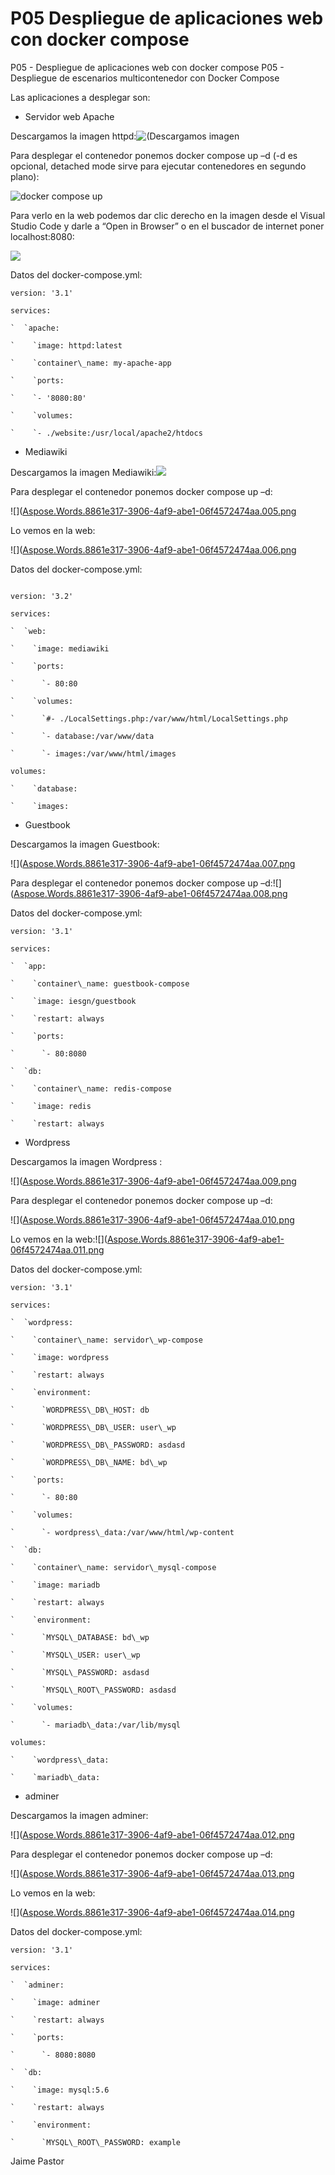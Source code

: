 # P05  Despliegue de aplicaciones web con docker compose
P05 - Despliegue de aplicaciones web con docker compose
P05 - Despliegue de escenarios multicontenedor con Docker Compose

Las aplicaciones a desplegar son: 

- Servidor web Apache

Descargamos la imagen httpd:![(Descargamos imagen](https://github.com/JaimePastor6/P05---Despliegue-de-aplicaciones-web-con-docker-compose/blob/b0be91ecf9e3ac53b31ce218535423868d7b2562/Servidor%20web%20Apache/Capturas/Pull%20imagen%20.png)

Para desplegar el contenedor ponemos docker compose up –d (-d es opcional, detached mode sirve para ejecutar contenedores en segundo plano):

![docker compose up](https://github.com/JaimePastor6/P05---Despliegue-de-aplicaciones-web-con-docker-compose/blob/b0be91ecf9e3ac53b31ce218535423868d7b2562/Servidor%20web%20Apache/Capturas/docker%20compose%20up%20-d%20.png)



Para verlo en la web podemos dar clic derecho en la imagen desde el Visual Studio Code y darle a “Open in Browser” o en el buscador de internet poner localhost:8080:

![](https://github.com/JaimePastor6/P05---Despliegue-de-aplicaciones-web-con-docker-compose/blob/b0be91ecf9e3ac53b31ce218535423868d7b2562/Servidor%20web%20Apache/Capturas/Open%20in%20browse%20.png)

Datos del docker-compose.yml:

```
version: '3.1'

services:

`  `apache:

`    `image: httpd:latest

`    `container\_name: my-apache-app

`    `ports:

`    `- '8080:80'

`    `volumes:

`    `- ./website:/usr/local/apache2/htdocs

```



- Mediawiki 

Descargamos la imagen Mediawiki:![](https://github.com/JaimePastor6/P05---Despliegue-de-aplicaciones-web-con-docker-compose/blob/b0be91ecf9e3ac53b31ce218535423868d7b2562/Mediawiki/Capturas/Docker%20pull%20.png)

Para desplegar el contenedor ponemos docker compose up –d:

![]([Aspose.Words.8861e317-3906-4af9-abe1-06f4572474aa.005.png](https://github.com/JaimePastor6/P05---Despliegue-de-aplicaciones-web-con-docker-compose/blob/b0be91ecf9e3ac53b31ce218535423868d7b2562/Mediawiki/Capturas/Docker%20compose%20up%20-d%20.png)

Lo vemos en la web:

![]([Aspose.Words.8861e317-3906-4af9-abe1-06f4572474aa.006.png](https://github.com/JaimePastor6/P05---Despliegue-de-aplicaciones-web-con-docker-compose/blob/b0be91ecf9e3ac53b31ce218535423868d7b2562/Mediawiki/Capturas/Open%20in%20browser%20.png)

Datos del docker-compose.yml:

```

version: '3.2'

services:

`  `web:

`    `image: mediawiki

`    `ports:

`      `- 80:80

`    `volumes:

`      `#- ./LocalSettings.php:/var/www/html/LocalSettings.php

`      `- database:/var/www/data

`      `- images:/var/www/html/images

volumes:

`    `database:

`    `images:

```


- Guestbook 

Descargamos la imagen Guestbook:

![]([Aspose.Words.8861e317-3906-4af9-abe1-06f4572474aa.007.png](https://github.com/JaimePastor6/P05---Despliegue-de-aplicaciones-web-con-docker-compose/blob/b0be91ecf9e3ac53b31ce218535423868d7b2562/Guestbook/Capturas/pull%20imagen.png)

Para desplegar el contenedor ponemos docker compose up –d:![]([Aspose.Words.8861e317-3906-4af9-abe1-06f4572474aa.008.png](https://github.com/JaimePastor6/P05---Despliegue-de-aplicaciones-web-con-docker-compose/blob/b0be91ecf9e3ac53b31ce218535423868d7b2562/Guestbook/Capturas/docker%20compose%20up%20-d.png)

Datos del docker-compose.yml:


```
version: '3.1'

services:

`  `app:

`    `container\_name: guestbook-compose

`    `image: iesgn/guestbook

`    `restart: always

`    `ports:

`      `- 80:8080

`  `db:

`    `container\_name: redis-compose

`    `image: redis

`    `restart: always
```





- Wordpress 

Descargamos la imagen Wordpress	:

![]([Aspose.Words.8861e317-3906-4af9-abe1-06f4572474aa.009.png](https://github.com/JaimePastor6/P05---Despliegue-de-aplicaciones-web-con-docker-compose/blob/b0be91ecf9e3ac53b31ce218535423868d7b2562/Wordpress/Capturas/imagen%20pull.png)

Para desplegar el contenedor ponemos docker compose up –d:

![]([Aspose.Words.8861e317-3906-4af9-abe1-06f4572474aa.010.png](https://github.com/JaimePastor6/P05---Despliegue-de-aplicaciones-web-con-docker-compose/blob/b0be91ecf9e3ac53b31ce218535423868d7b2562/Wordpress/Capturas/Docker%20compose%20up%20-d.png)

Lo vemos en la web:![]([Aspose.Words.8861e317-3906-4af9-abe1-06f4572474aa.011.png](https://github.com/JaimePastor6/P05---Despliegue-de-aplicaciones-web-con-docker-compose/blob/b0be91ecf9e3ac53b31ce218535423868d7b2562/Wordpress/Capturas/Open%20in%20browser.png)

Datos del docker-compose.yml:

```
version: '3.1'

services:

`  `wordpress:

`    `container\_name: servidor\_wp-compose

`    `image: wordpress

`    `restart: always

`    `environment:

`      `WORDPRESS\_DB\_HOST: db

`      `WORDPRESS\_DB\_USER: user\_wp

`      `WORDPRESS\_DB\_PASSWORD: asdasd

`      `WORDPRESS\_DB\_NAME: bd\_wp

`    `ports:

`      `- 80:80

`    `volumes:

`      `- wordpress\_data:/var/www/html/wp-content

`  `db:

`    `container\_name: servidor\_mysql-compose

`    `image: mariadb

`    `restart: always

`    `environment:

`      `MYSQL\_DATABASE: bd\_wp

`      `MYSQL\_USER: user\_wp

`      `MYSQL\_PASSWORD: asdasd

`      `MYSQL\_ROOT\_PASSWORD: asdasd

`    `volumes:

`      `- mariadb\_data:/var/lib/mysql

volumes:

`    `wordpress\_data:

`    `mariadb\_data:
```





- adminer 

Descargamos la imagen adminer:

![]([Aspose.Words.8861e317-3906-4af9-abe1-06f4572474aa.012.png](https://github.com/JaimePastor6/P05---Despliegue-de-aplicaciones-web-con-docker-compose/blob/b0be91ecf9e3ac53b31ce218535423868d7b2562/adminer/Capturas/pull%20imagen.png)


Para desplegar el contenedor ponemos docker compose up –d:

![]([Aspose.Words.8861e317-3906-4af9-abe1-06f4572474aa.013.png](https://github.com/JaimePastor6/P05---Despliegue-de-aplicaciones-web-con-docker-compose/blob/b0be91ecf9e3ac53b31ce218535423868d7b2562/adminer/Capturas/docker%20compose%20up%20-d%20.png)

Lo vemos en la web:

![]([Aspose.Words.8861e317-3906-4af9-abe1-06f4572474aa.014.png](https://github.com/JaimePastor6/P05---Despliegue-de-aplicaciones-web-con-docker-compose/blob/b0be91ecf9e3ac53b31ce218535423868d7b2562/adminer/Capturas/open%20in%20browser.png)



Datos del docker-compose.yml:

```
version: '3.1'

services:

`  `adminer:

`    `image: adminer

`    `restart: always

`    `ports:

`      `- 8080:8080

`  `db:

`    `image: mysql:5.6

`    `restart: always

`    `environment:

`      `MYSQL\_ROOT\_PASSWORD: example

```












Jaime Pastor
